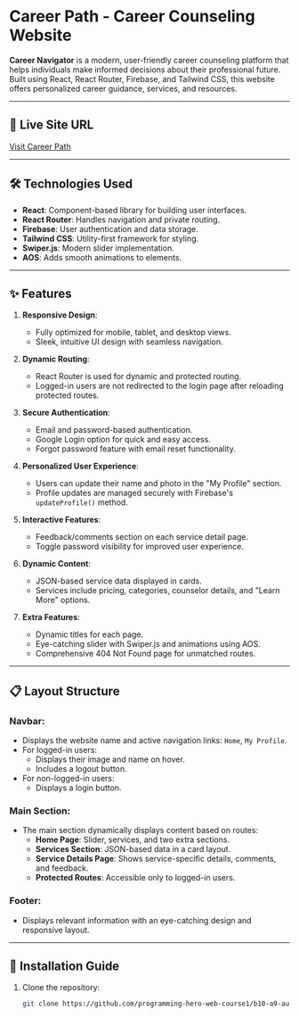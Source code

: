 # Career Path - Career Counseling Website

**Career Navigator** is a modern, user-friendly career counseling platform that helps individuals make informed decisions about their professional future. Built using React, React Router, Firebase, and Tailwind CSS, this website offers personalized career guidance, services, and resources.

---

## 🚀 Live Site URL

[Visit Career Path](https://career-path-and-counciling.netlify.app)

---

## 🛠️ Technologies Used

- **React**: Component-based library for building user interfaces.
- **React Router**: Handles navigation and private routing.
- **Firebase**: User authentication and data storage.
- **Tailwind CSS**: Utility-first framework for styling.
- **Swiper.js**: Modern slider implementation.
- **AOS**: Adds smooth animations to elements.

---

## ✨ Features

1. **Responsive Design**:
   - Fully optimized for mobile, tablet, and desktop views.
   - Sleek, intuitive UI design with seamless navigation.

2. **Dynamic Routing**:
   - React Router is used for dynamic and protected routing.
   - Logged-in users are not redirected to the login page after reloading protected routes.

3. **Secure Authentication**:
   - Email and password-based authentication.
   - Google Login option for quick and easy access.
   - Forgot password feature with email reset functionality.

4. **Personalized User Experience**:
   - Users can update their name and photo in the "My Profile" section.
   - Profile updates are managed securely with Firebase's `updateProfile()` method.

5. **Interactive Features**:
   - Feedback/comments section on each service detail page.
   - Toggle password visibility for improved user experience.

6. **Dynamic Content**:
   - JSON-based service data displayed in cards.
   - Services include pricing, categories, counselor details, and "Learn More" options.

7. **Extra Features**:
   - Dynamic titles for each page.
   - Eye-catching slider with Swiper.js and animations using AOS.
   - Comprehensive 404 Not Found page for unmatched routes.

---

## 📋 Layout Structure

### Navbar:
- Displays the website name and active navigation links: `Home`, `My Profile`.
- For logged-in users:
  - Displays their image and name on hover.
  - Includes a logout button.
- For non-logged-in users:
  - Displays a login button.

### Main Section:
- The main section dynamically displays content based on routes:
  - **Home Page**: Slider, services, and two extra sections.
  - **Services Section**: JSON-based data in a card layout.
  - **Service Details Page**: Shows service-specific details, comments, and feedback.
  - **Protected Routes**: Accessible only to logged-in users.

### Footer:
- Displays relevant information with an eye-catching design and responsive layout.

---


## 🔧 Installation Guide

1. Clone the repository:
   ```bash
   git clone https://github.com/programming-hero-web-course1/b10-a9-authentication-ashrafulhossain1.git
